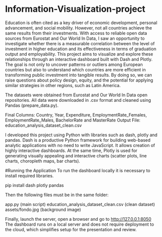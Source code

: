 # Information-Visualization-project

Education is often cited as a key driver of economic development, personal advancement, and social mobility. However, not all countries achieve the same results from their investments. With access to reliable open data sources from Eurostat and Our World In Data, I saw an opportunity to investigate whether there is a measurable correlation between the level of investment in higher education and its effectiveness in terms of graduation output and employability.
This project aims to visualize and explore these relationships through an interactive dashboard built with Dash and Plotly. The goal is not only to uncover patterns or outliers among European countries but also to understand which countries are more efficient in transforming public investment into tangible results. By doing so, we can raise questions about policy design, equity, and the potential for applying similar strategies in other regions, such as Latin America.

The datasets were obtained from Eurostat and Our World In Data open repositories. All data were downloaded in .csv format and cleaned using Pandas (prepare_data.py).

Final Columns:
Country, Year, Expenditure, EmploymentRate_Females, EmploymentRate_Males, BachelorRate and MasterRate
Output File: education_analysis_dataset_clean.csv

I developed this project using Python with libraries such as dash, plotly and pandas. Dash is a productive Python framework for building web-based analytic applications with no need to write JavaScript. It allows creation of highly interactive dashboards. At the same time, Plotly is used for generating visually appealing and interactive charts (scatter plots, line charts, choropleth maps, bar charts).


#Running the Application
To run the dashboard locally it is necessary to install required libraries.

pip install dash plotly pandas

Then the following files must be in the same folder:

app.py (main script)
education_analysis_dataset_clean.csv (clean dataset)
assets/fondo.jpg (background image)

Finally, launch the server,  open a browser and go to http://127.0.0.1:8050
The dashboard runs on a local server and does not require deployment to the cloud, which simplifies setup for the presentation and review.

